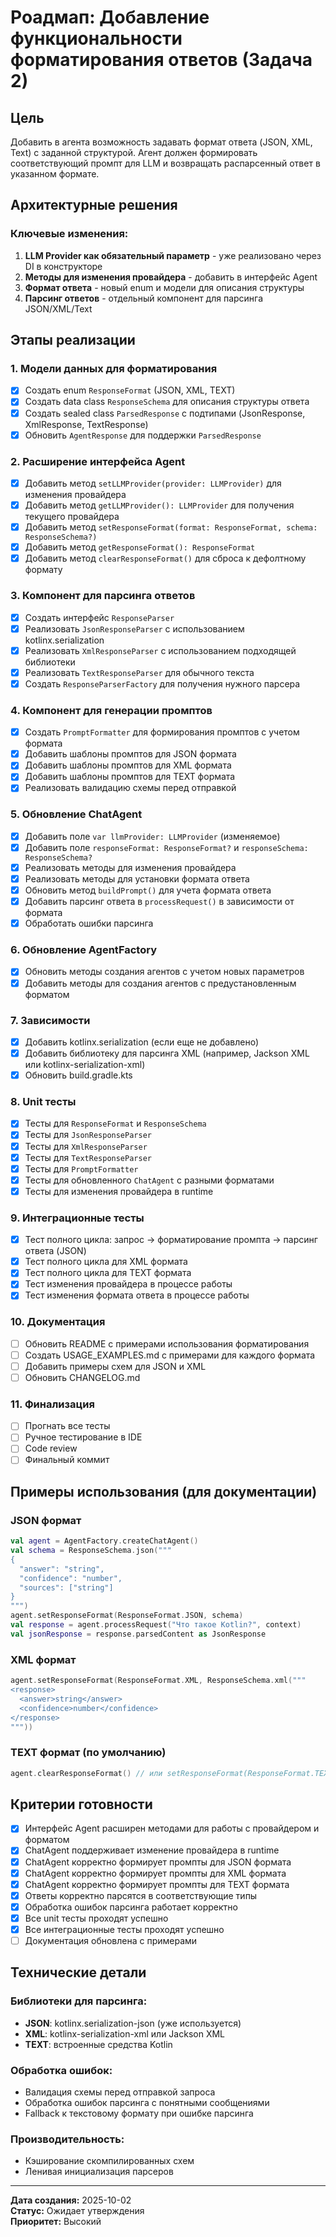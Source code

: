 # Роадмап: Добавление функциональности форматирования ответов (Задача 2)

## Цель
Добавить в агента возможность задавать формат ответа (JSON, XML, Text) с заданной структурой. Агент должен формировать соответствующий промпт для LLM и возвращать распарсенный ответ в указанном формате.

## Архитектурные решения

### Ключевые изменения:
1. **LLM Provider как обязательный параметр** - уже реализовано через DI в конструкторе
2. **Методы для изменения провайдера** - добавить в интерфейс Agent
3. **Формат ответа** - новый enum и модели для описания структуры
4. **Парсинг ответов** - отдельный компонент для парсинга JSON/XML/Text

## Этапы реализации

### 1. Модели данных для форматирования
- [x] Создать enum `ResponseFormat` (JSON, XML, TEXT)
- [x] Создать data class `ResponseSchema` для описания структуры ответа
- [x] Создать sealed class `ParsedResponse` с подтипами (JsonResponse, XmlResponse, TextResponse)
- [x] Обновить `AgentResponse` для поддержки `ParsedResponse`

### 2. Расширение интерфейса Agent
- [x] Добавить метод `setLLMProvider(provider: LLMProvider)` для изменения провайдера
- [x] Добавить метод `getLLMProvider(): LLMProvider` для получения текущего провайдера
- [x] Добавить метод `setResponseFormat(format: ResponseFormat, schema: ResponseSchema?)` 
- [x] Добавить метод `getResponseFormat(): ResponseFormat`
- [x] Добавить метод `clearResponseFormat()` для сброса к дефолтному формату

### 3. Компонент для парсинга ответов
- [x] Создать интерфейс `ResponseParser`
- [x] Реализовать `JsonResponseParser` с использованием kotlinx.serialization
- [x] Реализовать `XmlResponseParser` с использованием подходящей библиотеки
- [x] Реализовать `TextResponseParser` для обычного текста
- [x] Создать `ResponseParserFactory` для получения нужного парсера

### 4. Компонент для генерации промптов
- [x] Создать `PromptFormatter` для формирования промптов с учетом формата
- [x] Добавить шаблоны промптов для JSON формата
- [x] Добавить шаблоны промптов для XML формата
- [x] Добавить шаблоны промптов для TEXT формата
- [x] Реализовать валидацию схемы перед отправкой

### 5. Обновление ChatAgent
- [x] Добавить поле `var llmProvider: LLMProvider` (изменяемое)
- [x] Добавить поле `responseFormat: ResponseFormat?` и `responseSchema: ResponseSchema?`
- [x] Реализовать методы для изменения провайдера
- [x] Реализовать методы для установки формата ответа
- [x] Обновить метод `buildPrompt()` для учета формата ответа
- [x] Добавить парсинг ответа в `processRequest()` в зависимости от формата
- [x] Обработать ошибки парсинга

### 6. Обновление AgentFactory
- [x] Обновить методы создания агентов с учетом новых параметров
- [x] Добавить методы для создания агентов с предустановленным форматом

### 7. Зависимости
- [x] Добавить kotlinx.serialization (если еще не добавлено)
- [x] Добавить библиотеку для парсинга XML (например, Jackson XML или kotlinx-serialization-xml)
- [x] Обновить build.gradle.kts

### 8. Unit тесты
- [x] Тесты для `ResponseFormat` и `ResponseSchema`
- [x] Тесты для `JsonResponseParser`
- [x] Тесты для `XmlResponseParser`
- [x] Тесты для `TextResponseParser`
- [x] Тесты для `PromptFormatter`
- [x] Тесты для обновленного `ChatAgent` с разными форматами
- [x] Тесты для изменения провайдера в runtime

### 9. Интеграционные тесты
- [x] Тест полного цикла: запрос → форматирование промпта → парсинг ответа (JSON)
- [x] Тест полного цикла для XML формата
- [x] Тест полного цикла для TEXT формата
- [x] Тест изменения провайдера в процессе работы
- [x] Тест изменения формата ответа в процессе работы

### 10. Документация
- [ ] Обновить README с примерами использования форматирования
- [ ] Создать USAGE_EXAMPLES.md с примерами для каждого формата
- [ ] Добавить примеры схем для JSON и XML
- [ ] Обновить CHANGELOG.md

### 11. Финализация
- [ ] Прогнать все тесты
- [ ] Ручное тестирование в IDE
- [ ] Code review
- [ ] Финальный коммит

## Примеры использования (для документации)

### JSON формат
```kotlin
val agent = AgentFactory.createChatAgent()
val schema = ResponseSchema.json("""
{
  "answer": "string",
  "confidence": "number",
  "sources": ["string"]
}
""")
agent.setResponseFormat(ResponseFormat.JSON, schema)
val response = agent.processRequest("Что такое Kotlin?", context)
val jsonResponse = response.parsedContent as JsonResponse
```

### XML формат
```kotlin
agent.setResponseFormat(ResponseFormat.XML, ResponseSchema.xml("""
<response>
  <answer>string</answer>
  <confidence>number</confidence>
</response>
"""))
```

### TEXT формат (по умолчанию)
```kotlin
agent.clearResponseFormat() // или setResponseFormat(ResponseFormat.TEXT, null)
```

## Критерии готовности

- [x] Интерфейс Agent расширен методами для работы с провайдером и форматом
- [x] ChatAgent поддерживает изменение провайдера в runtime
- [x] ChatAgent корректно формирует промпты для JSON формата
- [x] ChatAgent корректно формирует промпты для XML формата
- [x] ChatAgent корректно формирует промпты для TEXT формата
- [x] Ответы корректно парсятся в соответствующие типы
- [x] Обработка ошибок парсинга работает корректно
- [x] Все unit тесты проходят успешно
- [x] Все интеграционные тесты проходят успешно
- [ ] Документация обновлена с примерами

## Технические детали

### Библиотеки для парсинга:
- **JSON**: kotlinx.serialization-json (уже используется)
- **XML**: kotlinx-serialization-xml или Jackson XML
- **TEXT**: встроенные средства Kotlin

### Обработка ошибок:
- Валидация схемы перед отправкой запроса
- Обработка ошибок парсинга с понятными сообщениями
- Fallback к текстовому формату при ошибке парсинга

### Производительность:
- Кэширование скомпилированных схем
- Ленивая инициализация парсеров

---

**Дата создания:** 2025-10-02  
**Статус:** Ожидает утверждения  
**Приоритет:** Высокий
